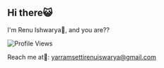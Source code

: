 ## Hi there😺

 I'm Renu Ishwarya🌸,  and you are??

![Profile Views](https://komarev.com/ghpvc/?username=renuiswarya11&color=brightgreen)

Reach me at📨: yarramsettirenuiswarya@gmail.com

